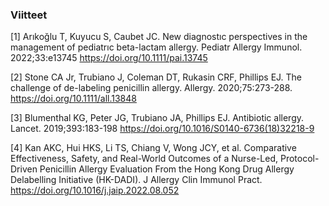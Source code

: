 ### Viitteet

[1] Arıkoğlu T, Kuyucu S, Caubet JC. New diagnostıc perspectives in the management of pediatrıc beta-lactam allergy. Pediatr Allergy Immunol. 2022;33:e13745 https://doi.org/10.1111/pai.13745

[2] Stone CA Jr, Trubiano J, Coleman DT, Rukasin CRF, Phillips EJ. The challenge of de-labeling penicillin allergy. Allergy. 2020;75:273-288. https://doi.org/10.1111/all.13848

[3] Blumenthal KG, Peter JG, Trubiano JA, Phillips EJ. Antibiotic allergy. Lancet. 2019;393:183-198 https://doi.org/10.1016/S0140-6736(18)32218-9

[4] Kan AKC, Hui HKS, Li TS, Chiang V, Wong JCY, et al. Comparative Effectiveness, Safety, and Real-World Outcomes of a Nurse-Led, Protocol-Driven Penicillin Allergy Evaluation From the Hong Kong Drug Allergy Delabelling Initiative (HK-DADI). J Allergy Clin Immunol Pract. https://doi.org/10.1016/j.jaip.2022.08.052
    